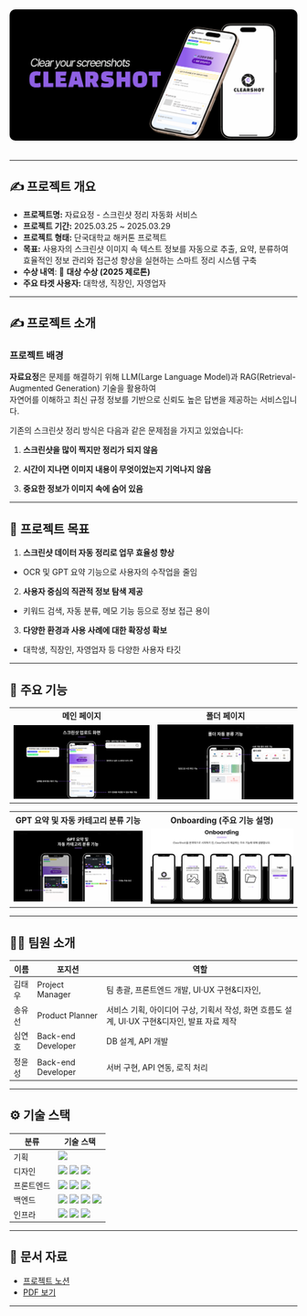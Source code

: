 
<div align="center">
  <img src="./assets/image.png" alt="Main" style="border-radius: 10px;"/>
</div>

<br/>

---

## ✍️ 프로젝트 개요

- **프로젝트명:** 자료요정 - 스크린샷 정리 자동화 서비스
- **프로젝트 기간:** 2025.03.25 ~ 2025.03.29
- **프로젝트 형태:** 단국대학교 해커톤 프로젝트
- **목표:** 사용자의 스크린샷 이미지 속 텍스트 정보를 자동으로 추출, 요약, 분류하여 <br> 효율적인 정보 관리와 접근성 향상을 실현하는 스마트 정리 시스템 구축
- **수상 내역**: 🥇 **대상 수상 (2025 제로톤)** 
- **주요 타겟 사용자:** 대학생, 직장인, 자영업자 

---

## ✍️ 프로젝트 소개

### 프로젝트 배경
**자료요정**은 문제를 해결하기 위해 LLM(Large Language Model)과 RAG(Retrieval-Augmented Generation) 기술을 활용하여 <br> 자연어를 이해하고  최신 규정 정보를 기반으로 신뢰도 높은 답변을 제공하는 서비스입니다.

기존의 스크린샷 정리 방식은 다음과 같은 문제점을 가지고 있었습니다:

1. **스크린샷을 많이 찍지만 정리가 되지 않음** 

2. **시간이 지나면 이미지 내용이 무엇이었는지 기억나지 않음** 

3. **중요한 정보가 이미지 속에 숨어 있음** 



---

## 🚀 프로젝트 목표

1. **스크린샷 데이터 자동 정리로 업무 효율성 향상**
- OCR 및 GPT 요약 기능으로 사용자의 수작업을 줄임

2. **사용자 중심의 직관적 정보 탐색 제공** 
- 키워드 검색, 자동 분류, 메모 기능 등으로 정보 접근 용이
3. **다양한 환경과 사용 사례에 대한 확장성 확보** 
- 대학생, 직장인, 자영업자 등 다양한 사용자 타깃
---

## 📌 주요 기능

<table>
  <tr>
    <th align="center">메인 페이지</th>
    <th align="center">폴더 페이지</th>
  </tr>
  <tr>
    <td align="center"><img src="./assets/메인페이지.png" width="400"/></td>
    <td align="center"><img src="./assets/폴더페이지.png" width="400"/></td>
  </tr>
</table>

<table>
  <tr>
    <th align="center">GPT 요약 및 자동 카테고리 분류 기능</th>
    <th align="center">Onboarding (주요 기능 설명)</th>
  </tr>
  <tr>
    <td align="center"><img src="./assets/자동카테고리.png" width="400"/></td>
    <td align="center"><img src="./assets/Onboarding.png" width="400"/></td>
  </tr>
</table>
 
---

## 🧑‍💻 팀원 소개

| **이름**   | **포지션**      |  **역할**                                      |
|--------|------------------------|------------------------------------------------------|
| 김태우 | Project Manager        | 팀 총괄, 프론트엔드 개발, UI·UX 구현&디자인,           |
| 송유선 | Product Planner        | 서비스 기획, 아이디어 구상, 기획서 작성, 화면 흐름도 설계, UI·UX 구현&디자인, 발표 자료 제작          |
| 심연호 | Back-end Developer     | DB 설계, API 개발                                     |
| 정윤성 | Back-end Developer     | 서버 구현, API 연동, 로직 처리                         |

---

## ⚙️ 기술 스택

<table>
  <thead>
    <tr>
      <th>분류</th>
      <th>기술 스택</th>
    </tr>
  </thead>
  <tbody>
    <tr>
      <td>기획</td>
      <td>
        <img src="https://img.shields.io/badge/Notion-000000?style=flat&logo=notion&logoColor=white"/>
      </td>
    </tr>
    <tr>
      <td>디자인</td>
      <td>
      <img src="https://img.shields.io/badge/Figma-F24E1E?style=flat&logo=figma&logoColor=white"/>
      <img src="https://img.shields.io/badge/Adobe-31A8FF?style=flat&logo=Adobe&logoColor=white"/>
      <img src="https://img.shields.io/badge/Figma-F24E1E?style=flat&logo=figma&logoColor=white"/>
      </td>
    </tr>
    <tr>
      <td>프론트엔드</td>
      <td>
        <img src="https://img.shields.io/badge/ReactNative-61DAFB?style=flat&logo=react&logoColor=white"/>
        <img src="https://img.shields.io/badge/JavaScript-3178C6?style=flat&logo=javascript&logoColor=white"/>
         <img src="https://img.shields.io/badge/NPM-3178C6?style=flat&logo=npm&logoColor=white"/>
      </td>
    </tr>
    <tr>
      <td>백엔드</td>
      <td>
        <img src="https://img.shields.io/badge/Node.js-339933?style=flat&logo=node.js&logoColor=white"/>
        <img src="https://img.shields.io/badge/Express-4479A1?style=flat&logo=express&logoColor=white"/>
        <img src="https://img.shields.io/badge/MySQL-4479A1?style=flat&logo=Mysql&logoColor=white"/>
        <img src="https://img.shields.io/badge/PostMan-4479A1?style=flat&logo=postman&logoColor=white"/>
      </td>
    </tr>
    <tr>
      <td>인프라</td>
      <td>
        <img src="https://img.shields.io/badge/AWS EC2-339933?style=flat&logo=awsec2&logoColor=white"/>
        <img src="https://img.shields.io/badge/Docker-339933?style=flat&logo=docker&logoColor=white"/>
        <img src="https://img.shields.io/badge/Jenkins-339933?style=flat&logo=jenkins&logoColor=white"/>
      </td>
    </tr>
  </tbody>
</table>


---

## 📂 문서 자료
- [프로젝트 노션](https://mini-shock-1ff.notion.site/1c3b0eecbf8381059df6d5b7776b838c?pvs=4)
- [PDF 보기](./assets/CLEARSHOT_제로톤_5팀.pdf)

---

